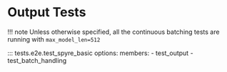 # Output Tests

!!! note
    Unless otherwise specified, all the continuous batching tests are running with `max_model_len=512`

::: tests.e2e.test_spyre_basic
    options:
        members:
        - test_output
        - test_batch_handling
